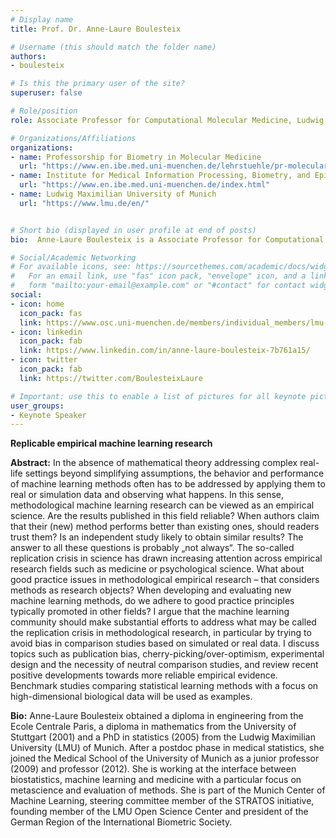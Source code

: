 ```yaml
---
# Display name
title: Prof. Dr. Anne-Laure Boulesteix

# Username (this should match the folder name)
authors:
- boulesteix

# Is this the primary user of the site?
superuser: false

# Role/position
role: Associate Professor for Computational Molecular Medicine, Ludwig Maximilian University of Munich

# Organizations/Affiliations
organizations:
- name: Professorship for Biometry in Molecular Medicine
  url: "https://www.en.ibe.med.uni-muenchen.de/lehrstuehle/pr-molecular-medicine/index.html"
- name: Institute for Medical Information Processing, Biometry, and Epidemiology
  url: "https://www.en.ibe.med.uni-muenchen.de/index.html"
- name: Ludwig Maximilian University of Munich
  url: "https://www.lmu.de/en/"


# Short bio (displayed in user profile at end of posts)
bio:  Anne-Laure Boulesteix is a Associate Professor for Computational Molecular Medicine at the Department of Medical Informatics, Biometry and Epidemiology.

# Social/Academic Networking
# For available icons, see: https://sourcethemes.com/academic/docs/widgets/#icons
#   For an email link, use "fas" icon pack, "envelope" icon, and a link in the
#   form "mailto:your-email@example.com" or "#contact" for contact widget.
social:
- icon: home
  icon_pack: fas
  link: https://www.osc.uni-muenchen.de/members/individual_members/lmu-members/boulesteix/index.html
- icon: linkedin
  icon_pack: fab
  link: https://www.linkedin.com/in/anne-laure-boulesteix-7b761a15/
- icon: twitter
  icon_pack: fab
  link: https://twitter.com/BoulesteixLaure

# Important: use this to enable a list of pictures for all keynote pictures on the keynote speaker page.
user_groups:
- Keynote Speaker
---
```


**Replicable empirical machine learning research**

**Abstract:** In the absence of mathematical theory addressing complex real-life settings beyond simplifying assumptions, the behavior and performance of machine learning methods often has to be addressed by applying them to real or simulation data and observing what happens. In this sense, methodological machine learning research can be viewed as an empirical science. Are the results published in this field reliable? When authors claim that their (new) method performs better than existing ones, should readers trust them? Is an independent study likely to obtain similar results? The answer to all these questions is probably „not always“. The so-called replication crisis in science has drawn increasing attention across empirical research fields such as medicine or psychological science. What about good practice issues in methodological empirical research – that considers methods as research objects? When developing and evaluating new machine learning methods, do we adhere to good practice principles typically promoted in other fields? I argue that the machine learning community should make substantial efforts to address what may be called the replication crisis in methodological research, in particular by trying to avoid bias in comparison studies based on simulated or real data. I discuss topics such as publication bias, cherry-picking/over-optimism, experimental design and the necessity of neutral comparison studies, and review recent positive developments towards more reliable empirical evidence. Benchmark studies comparing statistical learning methods with a focus on high-dimensional biological data will be used as examples.

**Bio:** Anne-Laure Boulesteix obtained a diploma in engineering from the Ecole Centrale Paris, a diploma in mathematics from the University of Stuttgart (2001) and a PhD in statistics (2005) from the Ludwig Maximilian University (LMU) of Munich. After a postdoc phase in medical statistics, she joined the Medical School of the University of Munich as a junior professor (2009) and professor (2012). She is working at the interface between biostatistics, machine learning and medicine with a particular focus on metascience and evaluation of methods. She is part of the Munich Center of Machine Learning, steering committee member of the STRATOS initiative, founding member of the LMU Open Science Center and president of the German Region of the International Biometric Society.